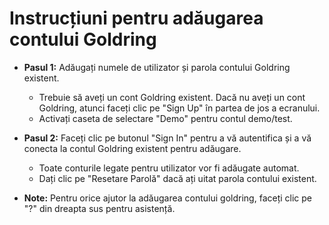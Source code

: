 # **Instrucțiuni pentru adăugarea contului Goldring**
- **Pasul 1:** Adăugați numele de utilizator și parola contului Goldring existent. 
  - Trebuie să aveți un cont Goldring existent. Dacă nu aveți un cont Goldring, atunci faceți clic pe "Sign Up" în partea de jos a ecranului.
  - Activați caseta de selectare "Demo" pentru contul demo/test.
- **Pasul 2:** Faceți clic pe butonul "Sign In" pentru a vă autentifica și a vă conecta la contul Goldring existent pentru adăugare.
  - Toate conturile legate pentru utilizator vor fi adăugate automat.
  - Dați clic pe "Resetare Parolă" dacă ați uitat parola contului existent.

    
- **Note:** Pentru orice ajutor la adăugarea contului goldring, faceți clic pe "?" din dreapta sus pentru asistență.